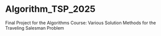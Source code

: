 # Algorithm_TSP_2025
Final Project for the Algorithms Course: Various Solution Methods for the Traveling Salesman Problem
